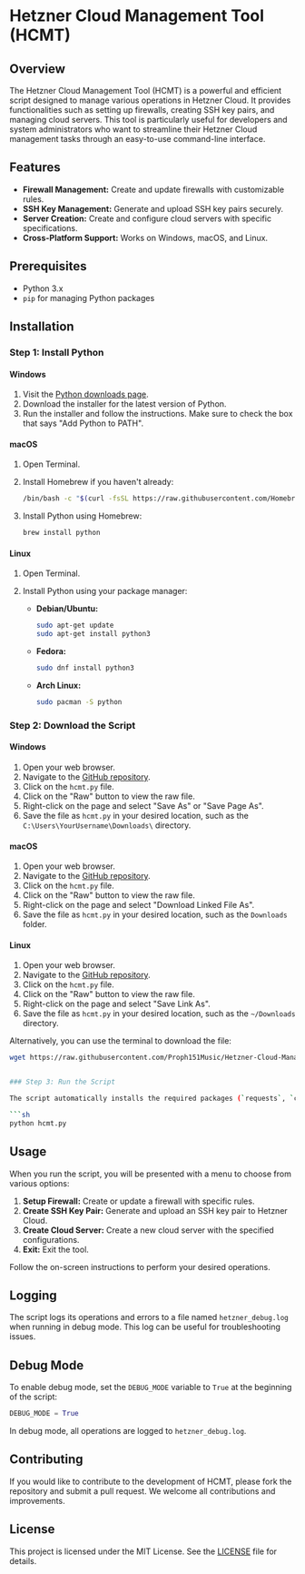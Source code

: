 # Hetzner Cloud Management Tool (HCMT)

## Overview

The Hetzner Cloud Management Tool (HCMT) is a powerful and efficient script designed to manage various operations in Hetzner Cloud. It provides functionalities such as setting up firewalls, creating SSH key pairs, and managing cloud servers. This tool is particularly useful for developers and system administrators who want to streamline their Hetzner Cloud management tasks through an easy-to-use command-line interface.

## Features

- **Firewall Management:** Create and update firewalls with customizable rules.
- **SSH Key Management:** Generate and upload SSH key pairs securely.
- **Server Creation:** Create and configure cloud servers with specific specifications.
- **Cross-Platform Support:** Works on Windows, macOS, and Linux.

## Prerequisites

- Python 3.x
- `pip` for managing Python packages

## Installation

### Step 1: Install Python

#### Windows

1. Visit the [Python downloads page](https://www.python.org/downloads/).
2. Download the installer for the latest version of Python.
3. Run the installer and follow the instructions. Make sure to check the box that says "Add Python to PATH".

#### macOS

1. Open Terminal.
2. Install Homebrew if you haven't already:

    ```sh
    /bin/bash -c "$(curl -fsSL https://raw.githubusercontent.com/Homebrew/install/HEAD/install.sh)"
    ```

3. Install Python using Homebrew:

    ```sh
    brew install python
    ```

#### Linux

1. Open Terminal.
2. Install Python using your package manager:

    - **Debian/Ubuntu:**

        ```sh
        sudo apt-get update
        sudo apt-get install python3
        ```

    - **Fedora:**

        ```sh
        sudo dnf install python3
        ```

    - **Arch Linux:**

        ```sh
        sudo pacman -S python
        ```

### Step 2: Download the Script

#### Windows

1. Open your web browser.
2. Navigate to the [GitHub repository](https://github.com/Proph151Music/Hetzner-Cloud-Management-Tool-HCMT-).
3. Click on the `hcmt.py` file.
4. Click on the "Raw" button to view the raw file.
5. Right-click on the page and select "Save As" or "Save Page As".
6. Save the file as `hcmt.py` in your desired location, such as the `C:\Users\YourUsername\Downloads\` directory.

#### macOS

1. Open your web browser.
2. Navigate to the [GitHub repository](https://github.com/Proph151Music/Hetzner-Cloud-Management-Tool-HCMT-).
3. Click on the `hcmt.py` file.
4. Click on the "Raw" button to view the raw file.
5. Right-click on the page and select "Download Linked File As".
6. Save the file as `hcmt.py` in your desired location, such as the `Downloads` folder.

#### Linux

1. Open your web browser.
2. Navigate to the [GitHub repository](https://github.com/Proph151Music/Hetzner-Cloud-Management-Tool-HCMT-).
3. Click on the `hcmt.py` file.
4. Click on the "Raw" button to view the raw file.
5. Right-click on the page and select "Save Link As".
6. Save the file as `hcmt.py` in your desired location, such as the `~/Downloads` directory.

Alternatively, you can use the terminal to download the file:

```sh
wget https://raw.githubusercontent.com/Proph151Music/Hetzner-Cloud-Management-Tool-HCMT-/main/hcmt.py -O ~/Downloads/hcmt.py


### Step 3: Run the Script

The script automatically installs the required packages (`requests`, `colorama`, `paramiko`). Simply run the script, and it will take care of the rest.

```sh
python hcmt.py
```

## Usage

When you run the script, you will be presented with a menu to choose from various options:

1. **Setup Firewall:** Create or update a firewall with specific rules.
2. **Create SSH Key Pair:** Generate and upload an SSH key pair to Hetzner Cloud.
3. **Create Cloud Server:** Create a new cloud server with the specified configurations.
4. **Exit:** Exit the tool.

Follow the on-screen instructions to perform your desired operations.

## Logging

The script logs its operations and errors to a file named `hetzner_debug.log` when running in debug mode. This log can be useful for troubleshooting issues.

## Debug Mode

To enable debug mode, set the `DEBUG_MODE` variable to `True` at the beginning of the script:

```python
DEBUG_MODE = True
```

In debug mode, all operations are logged to `hetzner_debug.log`.

## Contributing

If you would like to contribute to the development of HCMT, please fork the repository and submit a pull request. We welcome all contributions and improvements.

## License

This project is licensed under the MIT License. See the [LICENSE](LICENSE) file for details.
